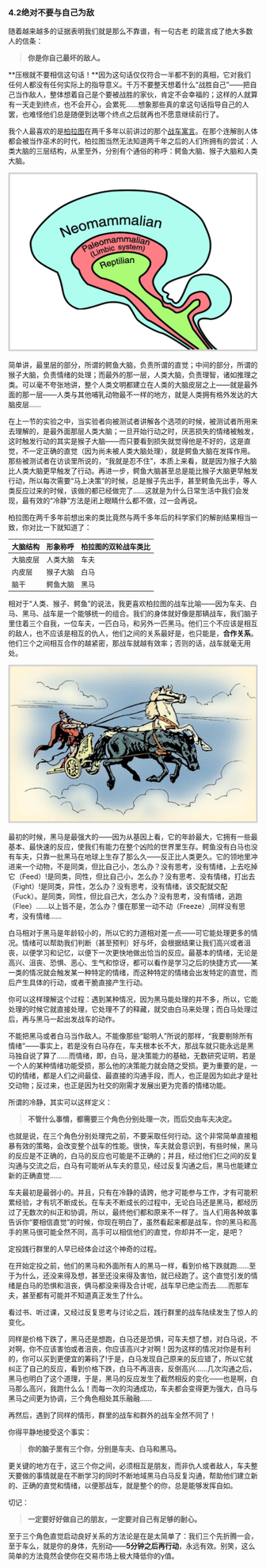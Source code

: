 ### 4.2绝对不要与自己为敌

随着越来越多的证据表明我们就是那么不靠谱，有一句古老 的箴言成了绝大多数人的信条：

> **你是你自己最坏的敌人。**

**压根就不要相信这句话！**因为这句话仅仅符合一半都不到的真相，它对我们任何人都没有任何实际上的指导意义。千万不要整天想着什么“战胜自己”——把自己当作敌人，整体想着自己是个要被战胜的家伙，肯定不会幸福的；这样的人就算有一天走到终点，也不会开心，会累死……想象那些真的拿这句话指导自己的人罢，也难怪他们总是随便到达哪个终点之后就再也不愿意继续前行了。

我个人最喜欢的是[柏拉图](https://en.wikipedia.org/wiki/Plato)在两千多年以前讲过的那个[战车寓言](https://en.wikipedia.org/wiki/Chariot_Allegory)。在那个连解剖人体都会被当作巫术的时代，柏拉图当然无法知道两千年之后的人们所拥有的尝试：人类大脑的三层结构，从里至外，分别有个通俗的称呼：鳄鱼大脑、猴子大脑和人类大脑。

![Figure31](assets/images/Figure31.png)

简单讲，最里层的部分，所谓的鳄鱼大脑，负责所谓的直觉；中间的部分，所谓的猴子大脑，负责情绪的处理；而最外的那一层，人类大脑，负责理智，诸如推理之类。可以毫不夸张地讲，整个人类文明都建立在人类的大脑皮层之上——就是最外面的那一层——人类与其他哺乳动物最不一样的地方，就是人类拥有格外发达的大脑皮层……

在上一节的实验之中，当实验者向被测试者讲解各个选项的时候，被测试者所用来去理解的，是最外面那层人类大脑；一旦开始行动之时，厌恶损失的情绪被触发，这时触发行动的其实是猴子大脑——而只要看到损失就觉得他是不好的，这是直觉，不一定正确的直觉（因为尚未被人类大脑处理），就是鳄鱼大脑在发挥作用。那些被测试者在访谈里所说的，“我就是忍不住”，本质上来看，就是因为猴子大脑比人类大脑更早触发了行动。再进一步，鳄鱼大脑甚至总是能比猴子大脑更早触发行动，所以每次需要“马上决策”的时候，总是猴子先出手，甚至鳄鱼先出手，等人类反应过来的时候，该做的都已经做完了……这就是为什么日常生活中我们会发现，最有效的“冷静”方法是闭上眼睛什么都不做，过一会再说。

柏拉图在两千多年前想出来的类比竟然与两千多年后的科学家们的解剖结果相当一致，你对比一下就知道了：

| **大脑结构** | **形象称呼** | **柏拉图的双轮战车类比** |
| ------------ | ------------ | ------------------------ |
| 大脑皮层     | 人类大脑     | 车夫                     |
| 内皮层       | 猴子大脑     | 白马                     |
| 脑干         | 鳄鱼大脑     | 黑马                     |

相对于“人类、猴子、鳄鱼”的说法，我更喜欢柏拉图的战车比喻——因为车夫、白马、黑马、战车是一个能够统一的组合。我们的身体就好像是那辆战车，我们脑子里住着三个自我，一位车夫，一匹白马，和另外一匹黑马。他们三个不应该是相互的敌人，也不应该是相互的仇人，他们之间的关系最好是，也只能是，**合作关系**。他们三个之间相互合作的越紧密，那战车就越有效率；否则的话，战车就毫无用处。

![Figure32](assets/images/Figure32.png)

最初的时候，黑马是最强大的——因为从基因上看，它的年龄最大，它拥有一些最基本、最快速的反应，使我们有能力在整个凶险的世界里生存。鳄鱼没有白马也没有车夫，只靠一批黑马在地球上生存了那么久——反正比人类更久。它的领地里冲进来一个动物，不是同类，但比自己小，怎么办？没有思考，没有情绪，上去吃掉它（Feed）!是同类，同性，但比自己小，怎么办？没有思考、没有情绪，打出去（Fight）!是同类，异性，怎么办？没有思考，没有情绪，该交配就交配（Fuck）。是同类，同性，但比自己大，怎么办？没有思考，没有情绪，逃跑（Flee）……以上皆不是，怎么办？僵在那里一动不动（Freeze）,同样没有思考，没有情绪……

白马相对于黑马是年龄较小的，所以它的力道相对差一点——可它能处理更多的情况。情绪可以帮助我们判断（甚至预判）好与坏，会根据结果让我们高兴或者沮丧，以便学习和记忆，以便下一次更快地做出恰当的反应。最基本的情绪，无论是高兴、沮丧、恐惧、恶心、生气和惊讶，都可以看作是学习之后的快捷方式——某一类的情况就会触发某一种特定的情绪，而这种特定的情绪会出发特定的直觉，而后产生具体的行动，或者干脆直接产生行动。

你可以这样理解这个过程：遇到某种情况，因为黑马能处理的并不多，所以，它能处理的时候它就直接处理，它处理不了的释藏，就交由白马来处理；而白马处理过后，再与黑马一起出发战车的动作。

不能把黑马或者白马当作敌人。不能像那些“聪明人”所说的那样，“我要剔除所有情绪”——事实上，若是没有白马存在，车夫根本长不大，那战车就只能永远是黑马独自说了算了……而情绪，即，白马，是决策能力的基础，无数研究证明，若是一个人的某种情绪功能受损，那么他的决策能力就会随之受损。更为重要的是，一切的情绪，都是人们之间最佳、最直接的沟通手段，而人，也正是因为如此才是社交动物；反过来，也正是因为社交的刚需才发展出更为完善的情绪功能。

所谓的冷静，其实可以这样定义：

> **不管什么事情，都需要三个角色分别处理一次，而后交由车夫决定。**

也就是说，在三个角色分别处理完之前，不要采取任何行动。这个非常简单直接粗暴有效的策略，会改变整个战车的性能。很快，车夫就会意识到，有些时候，黑马的反应是不正确的，白马的反应也可能是不正确的；并且，经过他们仨之间的反复沟通与交流之后，白马有可能听从车夫的意见，经过反复沟通之后，黑马也能建立新的正确直觉……

车夫最初是最弱小的。并且，只有在冷静的请跨，他才可能参与工作，才有可能积累经验，才有坑不断成长。在车夫不断成长的过程中，无论白马还是黑马，都经历过了无数次的纠正和协调，所以，最终他们都和原来不一样了。当人们用各种故事告诉你“要相信直觉”的时候，你现在明白了，虽然看起来都是战车，你的黑马和高手的黑马很可能全然不同，高手可以相信他们的直觉，你却并不一定，是吧？

定投践行群里的人早已经体会过这个神奇的过程。

在开始定投之前，他们的黑马和外面所有人的黑马一样，看到价格下跌就跑……至于为什么，还没来得及想，甚至还没来得及害怕，就已经跑了。这个直觉引发的情绪是白马的恐惧和沮丧，俩马都没来得及合计呢，战车早已绝尘而去……而那车夫，甚至都有可能并不知道真正发生了什么。

看过书、听过课，又经过反复思考与讨论之后，践行群里的战车陆续发生了惊人的变化。

同样是价格下跌了，黑马还是想跑，白马还是恐惧，可车夫想了想，对白马说，不对啊，你不应该害怕或者沮丧，你应该高兴才对啊！因为这样的情况对你是有利的，你可以买到更便宜的筹码了!于是，白马发现自己原来的反应错了，所以它就纠正了自己的反应，看到价格下跌，白马不再沮丧，反倒高兴……几次沟通之后，黑马也明白了这个道理，于是，黑马的反应发生了截然相反的变化——也是啊，白马那么高兴，我跑什么么！而每一次的沟通成功，车夫都会变得更为强大，白马与黑马之间更为协调，三个角色相处其乐融融……

再然后，遇到了同样的情形，群里的战车和群外的战车全然不同了！

你得平静地接受这个事实：

> **你的脑子里有三个你，分别是车夫、白马和黑马。**

更关键的地方在于，这三个你之间，必须相互是朋友，而非仇人或者敌人，车夫整天要做的事情就是在不断学习的同时不断地域黑马白马反复沟通，帮助他们建立新的、正确的直觉和情绪，以便那战车，就是整个的你，总是能够发挥自如。

切记：

> **一定要好好做自己的朋友，一定要对自己有足够的耐心。**

至于三个角色直觉启动良好关系的方法论是在是太简单了：我们三个先折腾一会，至于车么，就是你的身体，先别动——**5分钟之后再行动**，永远有效。别笑，这么简单的方法竟然会使你在交易市场上极大降低你的γ值。

